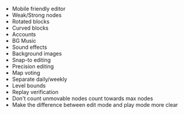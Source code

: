 <!-- - Right click objects to delete -->
<!-- - Store max gravity and antigravity in editor instead of svelte file -->
<!-- - Play/edit button styling -->
<!-- - Prompt for leaving editor -->
<!-- - Fix stars artifact -->
<!-- - Fix publish level -->
<!-- - Only allow publish if all stars collected -->

- Mobile friendly editor
- Weak/Strong nodes
- Rotated blocks
- Curved blocks
- Accounts
- BG Music
- Sound effects
- Background images
- Snap-to editing
- Precision editing
- Map voting
- Separate daily/weekly
- Level bounds
- Replay verification
- Don't count unmovable nodes count towards max nodes
- Make the difference between edit mode and play mode more clear
